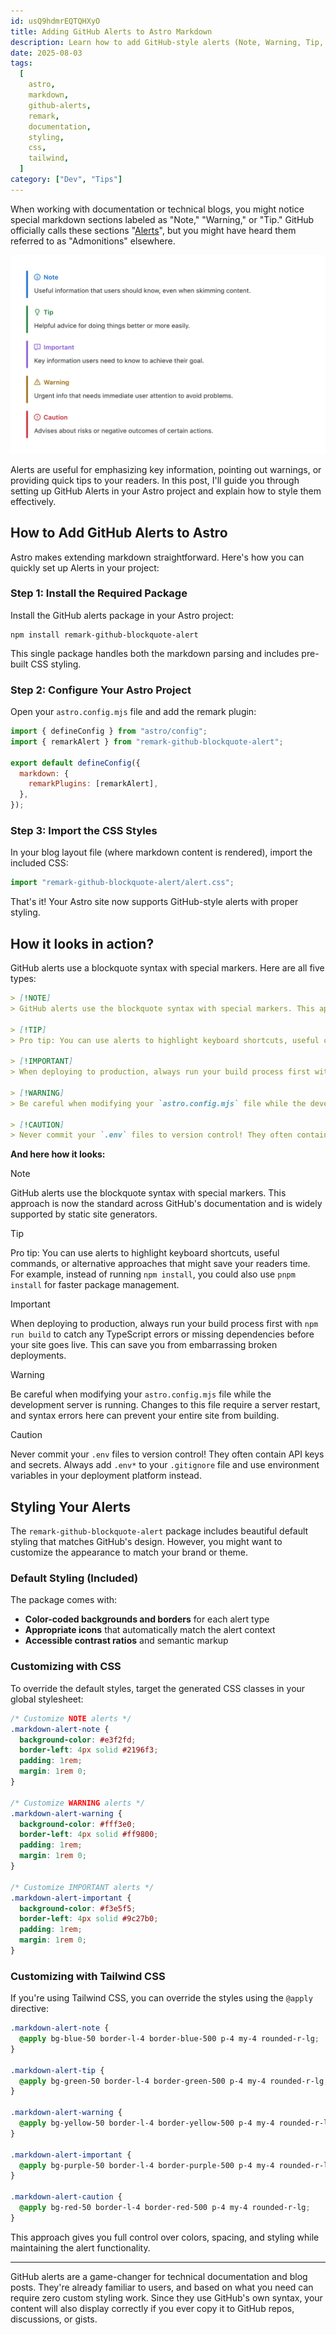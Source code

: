 ```yaml
---
id: usQ9hdmrEQTQHXyO
title: Adding GitHub Alerts to Astro Markdown
description: Learn how to add GitHub-style alerts (Note, Warning, Tip, etc.) to your Astro markdown content using remark-github-blockquote-alert with styling examples
date: 2025-08-03
tags:
  [
    astro,
    markdown,
    github-alerts,
    remark,
    documentation,
    styling,
    css,
    tailwind,
  ]
category: ["Dev", "Tips"]
---
```


When working with documentation or technical blogs, you might notice special markdown sections labeled as "Note," "Warning," or "Tip." GitHub officially calls these sections "[Alerts](https://docs.github.com/en/get-started/writing-on-github/getting-started-with-writing-and-formatting-on-github/basic-writing-and-formatting-syntax#alerts)", but you might have heard them referred to as "Admonitions" elsewhere.

![GitHub's example of the alerts](./github-example.webp)

Alerts are useful for emphasizing key information, pointing out warnings, or providing quick tips to your readers. In this post, I'll guide you through setting up GitHub Alerts in your Astro project and explain how to style them effectively.

## How to Add GitHub Alerts to Astro

Astro makes extending markdown straightforward. Here's how you can quickly set up Alerts in your project:

### Step 1: Install the Required Package

Install the GitHub alerts package in your Astro project:

```shell
npm install remark-github-blockquote-alert
```

This single package handles both the markdown parsing and includes pre-built CSS styling.

### Step 2: Configure Your Astro Project

Open your `astro.config.mjs` file and add the remark plugin:

```js
import { defineConfig } from "astro/config";
import { remarkAlert } from "remark-github-blockquote-alert";

export default defineConfig({
  markdown: {
    remarkPlugins: [remarkAlert],
  },
});
```

### Step 3: Import the CSS Styles

In your blog layout file (where markdown content is rendered), import the included CSS:

```js
import "remark-github-blockquote-alert/alert.css";
```

That's it! Your Astro site now supports GitHub-style alerts with proper styling.

## How it looks in action?

GitHub alerts use a blockquote syntax with special markers. Here are all five types:

```markdown
> [!NOTE]
> GitHub alerts use the blockquote syntax with special markers. This approach is now the standard across GitHub's documentation and is widely supported by static site generators.

> [!TIP]
> Pro tip: You can use alerts to highlight keyboard shortcuts, useful commands, or alternative approaches that might save your readers time. For example, instead of running `npm install`, you could also use `pnpm install` for faster package management.

> [!IMPORTANT]
> When deploying to production, always run your build process first with `npm run build` to catch any TypeScript errors or missing dependencies before your site goes live. This can save you from embarrassing broken deployments.

> [!WARNING]
> Be careful when modifying your `astro.config.mjs` file while the development server is running. Changes to this file require a server restart, and syntax errors here can prevent your entire site from building.

> [!CAUTION]
> Never commit your `.env` files to version control! They often contain API keys and secrets. Always add `.env*` to your `.gitignore` file and use environment variables in your deployment platform instead.
```

**And here how it looks:**

> [!NOTE]
> GitHub alerts use the blockquote syntax with special markers. This approach is now the standard across GitHub's documentation and is widely supported by static site generators.

> [!TIP]
> Pro tip: You can use alerts to highlight keyboard shortcuts, useful commands, or alternative approaches that might save your readers time. For example, instead of running `npm install`, you could also use `pnpm install` for faster package management.

> [!IMPORTANT]
> When deploying to production, always run your build process first with `npm run build` to catch any TypeScript errors or missing dependencies before your site goes live. This can save you from embarrassing broken deployments.

> [!WARNING]
> Be careful when modifying your `astro.config.mjs` file while the development server is running. Changes to this file require a server restart, and syntax errors here can prevent your entire site from building.

> [!CAUTION]
> Never commit your `.env` files to version control! They often contain API keys and secrets. Always add `.env*` to your `.gitignore` file and use environment variables in your deployment platform instead.

## Styling Your Alerts

The `remark-github-blockquote-alert` package includes beautiful default styling that matches GitHub's design. However, you might want to customize the appearance to match your brand or theme.

### Default Styling (Included)

The package comes with:

- **Color-coded backgrounds and borders** for each alert type
- **Appropriate icons** that automatically match the alert context
- **Accessible contrast ratios** and semantic markup

### Customizing with CSS

To override the default styles, target the generated CSS classes in your global stylesheet:

```css
/* Customize NOTE alerts */
.markdown-alert-note {
  background-color: #e3f2fd;
  border-left: 4px solid #2196f3;
  padding: 1rem;
  margin: 1rem 0;
}

/* Customize WARNING alerts */
.markdown-alert-warning {
  background-color: #fff3e0;
  border-left: 4px solid #ff9800;
  padding: 1rem;
  margin: 1rem 0;
}

/* Customize IMPORTANT alerts */
.markdown-alert-important {
  background-color: #f3e5f5;
  border-left: 4px solid #9c27b0;
  padding: 1rem;
  margin: 1rem 0;
}
```

### Customizing with Tailwind CSS

If you're using Tailwind CSS, you can override the styles using the `@apply` directive:

```css
.markdown-alert-note {
  @apply bg-blue-50 border-l-4 border-blue-500 p-4 my-4 rounded-r-lg;
}

.markdown-alert-tip {
  @apply bg-green-50 border-l-4 border-green-500 p-4 my-4 rounded-r-lg;
}

.markdown-alert-warning {
  @apply bg-yellow-50 border-l-4 border-yellow-500 p-4 my-4 rounded-r-lg;
}

.markdown-alert-important {
  @apply bg-purple-50 border-l-4 border-purple-500 p-4 my-4 rounded-r-lg;
}

.markdown-alert-caution {
  @apply bg-red-50 border-l-4 border-red-500 p-4 my-4 rounded-r-lg;
}
```

This approach gives you full control over colors, spacing, and styling while maintaining the alert functionality.

---

GitHub alerts are a game-changer for technical documentation and blog posts. They're already familiar to users, and based on what you need can require zero custom styling work. Since they use GitHub's own syntax, your content will also display correctly if you ever copy it to GitHub repos, discussions, or gists.
